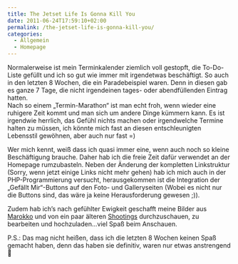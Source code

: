 ```yaml
---
title: The Jetset Life Is Gonna Kill You
date: 2011-06-24T17:59:10+02:00
permalink: /the-jetset-life-is-gonna-kill-you/
categories:
  - Allgemein
  - Homepage
---
```

Normalerweise ist mein Terminkalender ziemlich voll gestopft, die To-Do-Liste gefüllt und ich so gut wie immer mit irgendetwas beschäftigt. 
So auch in den letzten 8 Wochen, die ein Paradebeispiel waren. 
Denn in diesen gab es ganze 7 Tage, die nicht irgendeinen tages- oder abendfüllenden Eintrag hatten.  
Nach so einem „Termin-Marathon“ ist man echt froh, wenn wieder eine ruhigere Zeit kommt und man sich um andere Dinge kümmern kann. 
Es ist irgendwie herrlich, das Gefühl nichts machen oder irgendwelche Termine halten zu müssen, 
ich könnte mich fast an diesen entschleunigten Lebensstil gewöhnen, aber auch nur fast =)  

Wer mich kennt, weiß dass ich quasi immer eine, wenn auch noch so kleine Beschäftigung brauche. 
Daher hab ich die freie Zeit dafür verwendet an der Homepage rumzubasteln. 
Neben der Änderung der kompletten Linkstruktur (Sorry, wenn jetzt einige Links nicht mehr gehen) hab ich mich auch in der PHP-Programmierung versucht, 
herausgekommen ist die Integration der „Gefällt Mir“-Buttons auf den Foto- und Galleryseiten (Wobei es nicht nur die Buttons sind, 
das wäre ja keine Herausforderung gewesen ;)).  

Zudem hab ich’s nach gefühlter Ewigkeit geschafft meine Bilder aus [Marokko](/photography/marokko-2011/ "Marokko 2011") und von 
ein paar älteren [Shootings](/photography/menschen/ "Menschen") durchzuschauen, zu bearbeiten und hochzuladen…viel Spaß beim Anschauen.

P.S.: Das mag nicht heißen, dass ich die letzten 8 Wochen keinen Spaß gemacht haben, denn das haben sie definitiv, waren nur etwas anstrengend 🙂